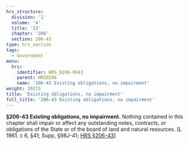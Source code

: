 ```yaml
---
hrs_structure:
  division: '1'
  volume: '4'
  title: '13'
  chapter: '206'
  section: 206-43
type: hrs_section
tags:
  - Government
menu:
  hrs:
    identifier: HRS_0206-0043
    parent: HRS0206
    name: '206-43 Existing obligations, no impairment'
weight: 20215
title: 'Existing obligations, no impairment'
full_title: '206-43 Existing obligations, no impairment'
---
```

**§206-43 Existing obligations, no impairment.** Nothing contained in this chapter shall impair or affect any outstanding notes, contracts, or obligations of the State or of the board of land and natural resources. [L 1961, c 6, §41; Supp, §98J-41; [HRS §206-43](/title-13/chapter-206/section-206-43/)]